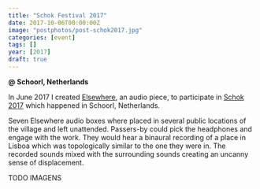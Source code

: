 ```yaml
---
title: "Schok Festival 2017"
date: 2017-10-06T00:00:00Z
image: "postphotos/post-schok2017.jpg"
categories: [event]
tags: []
year: [2017]
draft: true
---
```


**@ Schoorl, Netherlands**

In June 2017 I created [Elsewhere][1], an audio piece, to participate in [Schok 2017][2] which happened in Schoorl, Netherlands.

Seven Elsewhere audio boxes where placed in several public locations of the village and left unattended. Passers-by could pick the headphones and engage with the work. They would hear a binaural recording of a place in Lisboa which was topologically similar to the one they were in. The recorded sounds mixed with the surrounding sounds creating an uncanny sense of displacement.

TODO IMAGENS

[1]: /works/elsewhere
[2]: http://www.schoorlsekunsten.nl/SchoK_2017
